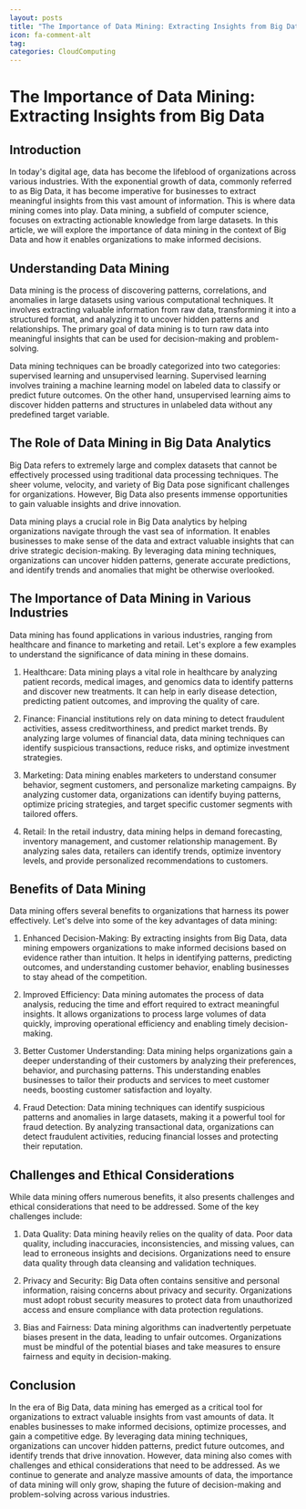 ```yaml
---
layout: posts
title: "The Importance of Data Mining: Extracting Insights from Big Data"
icon: fa-comment-alt
tag:      
categories: CloudComputing
---
```



# The Importance of Data Mining: Extracting Insights from Big Data

## Introduction

In today's digital age, data has become the lifeblood of organizations across various industries. With the exponential growth of data, commonly referred to as Big Data, it has become imperative for businesses to extract meaningful insights from this vast amount of information. This is where data mining comes into play. Data mining, a subfield of computer science, focuses on extracting actionable knowledge from large datasets. In this article, we will explore the importance of data mining in the context of Big Data and how it enables organizations to make informed decisions.

## Understanding Data Mining

Data mining is the process of discovering patterns, correlations, and anomalies in large datasets using various computational techniques. It involves extracting valuable information from raw data, transforming it into a structured format, and analyzing it to uncover hidden patterns and relationships. The primary goal of data mining is to turn raw data into meaningful insights that can be used for decision-making and problem-solving.

Data mining techniques can be broadly categorized into two categories: supervised learning and unsupervised learning. Supervised learning involves training a machine learning model on labeled data to classify or predict future outcomes. On the other hand, unsupervised learning aims to discover hidden patterns and structures in unlabeled data without any predefined target variable.

## The Role of Data Mining in Big Data Analytics

Big Data refers to extremely large and complex datasets that cannot be effectively processed using traditional data processing techniques. The sheer volume, velocity, and variety of Big Data pose significant challenges for organizations. However, Big Data also presents immense opportunities to gain valuable insights and drive innovation.

Data mining plays a crucial role in Big Data analytics by helping organizations navigate through the vast sea of information. It enables businesses to make sense of the data and extract valuable insights that can drive strategic decision-making. By leveraging data mining techniques, organizations can uncover hidden patterns, generate accurate predictions, and identify trends and anomalies that might be otherwise overlooked.

## The Importance of Data Mining in Various Industries

Data mining has found applications in various industries, ranging from healthcare and finance to marketing and retail. Let's explore a few examples to understand the significance of data mining in these domains.

1. Healthcare: Data mining plays a vital role in healthcare by analyzing patient records, medical images, and genomics data to identify patterns and discover new treatments. It can help in early disease detection, predicting patient outcomes, and improving the quality of care.

2. Finance: Financial institutions rely on data mining to detect fraudulent activities, assess creditworthiness, and predict market trends. By analyzing large volumes of financial data, data mining techniques can identify suspicious transactions, reduce risks, and optimize investment strategies.

3. Marketing: Data mining enables marketers to understand consumer behavior, segment customers, and personalize marketing campaigns. By analyzing customer data, organizations can identify buying patterns, optimize pricing strategies, and target specific customer segments with tailored offers.

4. Retail: In the retail industry, data mining helps in demand forecasting, inventory management, and customer relationship management. By analyzing sales data, retailers can identify trends, optimize inventory levels, and provide personalized recommendations to customers.

## Benefits of Data Mining

Data mining offers several benefits to organizations that harness its power effectively. Let's delve into some of the key advantages of data mining:

1. Enhanced Decision-Making: By extracting insights from Big Data, data mining empowers organizations to make informed decisions based on evidence rather than intuition. It helps in identifying patterns, predicting outcomes, and understanding customer behavior, enabling businesses to stay ahead of the competition.

2. Improved Efficiency: Data mining automates the process of data analysis, reducing the time and effort required to extract meaningful insights. It allows organizations to process large volumes of data quickly, improving operational efficiency and enabling timely decision-making.

3. Better Customer Understanding: Data mining helps organizations gain a deeper understanding of their customers by analyzing their preferences, behavior, and purchasing patterns. This understanding enables businesses to tailor their products and services to meet customer needs, boosting customer satisfaction and loyalty.

4. Fraud Detection: Data mining techniques can identify suspicious patterns and anomalies in large datasets, making it a powerful tool for fraud detection. By analyzing transactional data, organizations can detect fraudulent activities, reducing financial losses and protecting their reputation.

## Challenges and Ethical Considerations

While data mining offers numerous benefits, it also presents challenges and ethical considerations that need to be addressed. Some of the key challenges include:

1. Data Quality: Data mining heavily relies on the quality of data. Poor data quality, including inaccuracies, inconsistencies, and missing values, can lead to erroneous insights and decisions. Organizations need to ensure data quality through data cleansing and validation techniques.

2. Privacy and Security: Big Data often contains sensitive and personal information, raising concerns about privacy and security. Organizations must adopt robust security measures to protect data from unauthorized access and ensure compliance with data protection regulations.

3. Bias and Fairness: Data mining algorithms can inadvertently perpetuate biases present in the data, leading to unfair outcomes. Organizations must be mindful of the potential biases and take measures to ensure fairness and equity in decision-making.

## Conclusion

In the era of Big Data, data mining has emerged as a critical tool for organizations to extract valuable insights from vast amounts of data. It enables businesses to make informed decisions, optimize processes, and gain a competitive edge. By leveraging data mining techniques, organizations can uncover hidden patterns, predict future outcomes, and identify trends that drive innovation. However, data mining also comes with challenges and ethical considerations that need to be addressed. As we continue to generate and analyze massive amounts of data, the importance of data mining will only grow, shaping the future of decision-making and problem-solving across various industries.